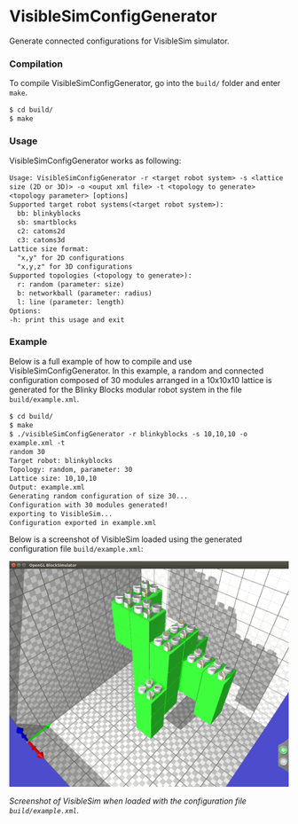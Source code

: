 # VisibleSimConfigGenerator

Generate connected configurations for VisibleSim simulator.

### Compilation

To compile VisibleSimConfigGenerator, go into the `build/` folder and enter `make`.

```
$ cd build/
$ make
```

### Usage

VisibleSimConfigGenerator works as following:

```
Usage: VisibleSimConfigGenerator -r <target robot system> -s <lattice size (2D or 3D)> -o <ouput xml file> -t <topology to generate> <topology parameter> [options]
Supported target robot systems(<target robot system>): 
  bb: blinkyblocks
  sb: smartblocks
  c2: catoms2d
  c3: catoms3d
Lattice size format:
  "x,y" for 2D configurations
  "x,y,z" for 3D configurations
Supported topologies (<topology to generate>): 
  r: random (parameter: size)
  b: networkball (parameter: radius)
  l: line (parameter: length)
Options:
-h: print this usage and exit
```

### Example

Below is a full example of how to compile and use VisibleSimConfigGenerator. In this example, a random and connected configuration composed of 30 modules arranged in a 10x10x10 lattice is generated for the Blinky Blocks modular robot system in the file `build/example.xml`.

```
$ cd build/
$ make
$ ./visibleSimConfigGenerator -r blinkyblocks -s 10,10,10 -o example.xml -t 
random 30
Target robot: blinkyblocks
Topology: random, parameter: 30
Lattice size: 10,10,10
Output: example.xml
Generating random configuration of size 30...
Configuration with 30 modules generated!
exporting to VisibleSim...
Configuration exported in example.xml
```

Below is a screenshot of VisibleSim loaded using the generated configuration file `build/example.xml`:

![](screenshots/visiblesim-example.png?raw=true)

*Screenshot of VisibleSim when loaded with the configuration file `build/example.xml`.*